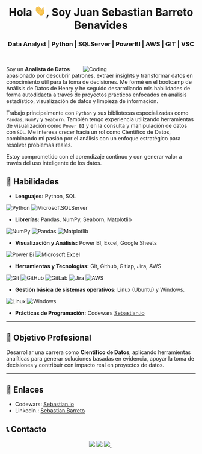 <h1 align="center">Hola <img src="https://raw.githubusercontent.com/ABSphreak/ABSphreak/master/gifs/Hi.gif" width="30px">, Soy Juan Sebastian Barreto Benavides</h1>
<h3 align="center">Data Analyst | Python | SQLServer | PowerBI | AWS | GIT | VSC  </h3>
<p align="left"> <a href="https://twitter.com/" target="blank"><img src="https://img.shields.io/twitter/follow/?logo=twitter&style=for-the-badge" alt="" /></a> </p>
<img align="right" alt="Coding" width="300" src="https://i.pinimg.com/originals/81/17/8b/81178b47a8598f0c81c4799f2cdd4057.gif">


Soy un  **Analista de Datos** apasionado por descubrir patrones, extraer insights y transformar datos en conocimiento útil para la toma de decisiones. Me formé en el bootcamp de Análisis de Datos de Henry y he seguido desarrollando mis habilidades de forma autodidacta a través de proyectos prácticos 
enfocados en análisis estadístico, visualización de datos y limpieza de información.

Trabajo principalmente con `Python` y sus bibliotecas especializadas como `Pandas`, `NumPy` y `Seaborn`. También tengo experiencia utilizando herramientas de visualización como `Power BI` y en la consulta y manipulación de datos con `SQL`. Me interesa crecer hacia un rol como Científico de Datos, combinando mi pasión por el análisis con un enfoque estratégico para resolver problemas reales.

Estoy comprometido con el aprendizaje continuo y con generar valor a través del uso inteligente de los datos.


## 🧠 Habilidades
- **Lenguajes:** Python, SQL
  
![Python](https://img.shields.io/badge/python-3670A0?style=for-the-badge&logo=python&logoColor=ffdd54) 
![MicrosoftSQLServer](https://img.shields.io/badge/Microsoft%20SQL%20Server-CC2927?style=for-the-badge&logo=microsoft%20sql%20server&logoColor=white)

- **Librerías:** Pandas, NumPy, Seaborn, Matplotlib

![NumPy](https://img.shields.io/badge/numpy-%23013243.svg?style=for-the-badge&logo=numpy&logoColor=white)
![Pandas](https://img.shields.io/badge/pandas-%23150458.svg?style=for-the-badge&logo=pandas&logoColor=white)
![Matplotlib](https://img.shields.io/badge/Matplotlib-%23ffffff.svg?style=for-the-badge&logo=Matplotlib&logoColor=black)
- **Visualización y Análisis:** Power BI, Excel, Google Sheets

![Power Bi](https://img.shields.io/badge/power_bi-F2C811?style=for-the-badge&logo=powerbi&logoColor=black)
![Microsoft Excel](https://img.shields.io/badge/Microsoft_Excel-217346?style=for-the-badge&logo=microsoft-excel&logoColor=white)

- **Herramientas y Tecnologías:** Git, Github, Gitlap, Jira, AWS
  
![Git](https://img.shields.io/badge/git-%23F05033.svg?style=for-the-badge&logo=git&logoColor=white)
![GitHub](https://img.shields.io/badge/github-%23121011.svg?style=for-the-badge&logo=github&logoColor=white)
![GitLab](https://img.shields.io/badge/gitlab-%23181717.svg?style=for-the-badge&logo=gitlab&logoColor=white)
![Jira](https://img.shields.io/badge/jira-%230A0FFF.svg?style=for-the-badge&logo=jira&logoColor=white)
![AWS](https://img.shields.io/badge/AWS-%23FF9900.svg?style=for-the-badge&logo=amazon-aws&logoColor=white)

- **Gestión básica de sistemas operativos:** Linux (Ubuntu) y Windows.
 
![Linux](https://img.shields.io/badge/Linux-FCC624?style=for-the-badge&logo=linux&logoColor=black)
![Windows](https://img.shields.io/badge/Windows-0078D6?style=for-the-badge&logo=windows&logoColor=white)

- **Prácticas de Programación:** Codewars [Sebastian.io](https://www.codewars.com/users/Sebastian.io)

---

## 🎯 Objetivo Profesional

Desarrollar una carrera como **Científico de Datos**, aplicando herramientas analíticas para generar soluciones basadas en evidencia, apoyar la toma de decisiones y contribuir con impacto real en proyectos de datos.

---
## 🔗 Enlaces

- Codewars: [Sebastian.io](https://www.codewars.com/users/Sebastian.io)
- Linkedin.: [Sebastian Barreto](https://www.linkedin.com/in/sebastian-barreto-601095318)

## 📞 Contacto

<p align="center">
<a href="https://www.linkedin.com/in/sebastian-barreto-601095318/"><img src="https://img.shields.io/badge/-Sebastian Barreto%20LInedin-0077B5?style=flat&logo=Linkedin&logoColor=white"/></a>
<a href="benavidesjuancho922@gmail.com"><img src="https://img.shields.io/badge/-benavidesjuancho922@gmail.com-D14836?style=flat&logo=Gmail&logoColor=white"/></a>
  <a href="https://github.com/JuanSebastian9">
    <img src="https://img.icons8.com/fluent/48/000000/github.png" width="3.5%"/>
  </a><span>&nbsp;</span>





  
